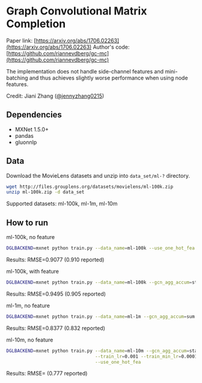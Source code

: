 # Graph Convolutional Matrix Completion

Paper link: [https://arxiv.org/abs/1706.02263](https://arxiv.org/abs/1706.02263)
Author's code: [https://github.com/riannevdberg/gc-mc](https://github.com/riannevdberg/gc-mc)

The implementation does not handle side-channel features and mini-batching and thus achieves
slightly worse performance when using node features.

Credit: Jiani Zhang ([@jennyzhang0215](https://github.com/jennyzhang0215))

## Dependencies
* MXNet 1.5.0+
* pandas
* gluonnlp

## Data

Download the MovieLens datasets and unzip into `data_set/ml-?` directory.

```bash
wget http://files.grouplens.org/datasets/movielens/ml-100k.zip
unzip ml-100k.zip -d data_set
```

Supported datasets: ml-100k, ml-1m, ml-10m

## How to run

ml-100k, no feature
```bash
DGLBACKEND=mxnet python train.py --data_name=ml-100k --use_one_hot_fea --gcn_agg_accum=stack
```
Results: RMSE=0.9077 (0.910 reported)

ml-100k, with feature
```bash
DGLBACKEND=mxnet python train.py --data_name=ml-100k --gcn_agg_accum=stack
```
Results: RMSE=0.9495 (0.905 reported)

ml-1m, no feature
```bash
DGLBACKEND=mxnet python train.py --data_name=ml-1m --gcn_agg_accum=sum --use_one_hot_fea
```
Results: RMSE=0.8377 (0.832 reported)

ml-10m, no feature
```bash
DGLBACKEND=mxnet python train.py --data_name=ml-10m --gcn_agg_accum=stack --gcn_dropout=0.3 \
                                 --train_lr=0.001 --train_min_lr=0.0001 --train_max_iter=15000 \
                                 --use_one_hot_fea
```
Results: RMSE= (0.777 reported)
